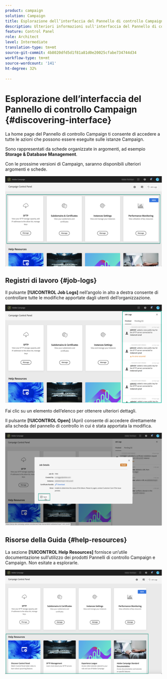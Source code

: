 ```yaml
---
product: campaign
solution: Campaign
title: Esplorazione dell’interfaccia del Pannello di controllo Campaign
description: Ulteriori informazioni sull'interfaccia del Pannello di controllo Campaign
feature: Control Panel
role: Architect
level: Intermediate
translation-type: tm+mt
source-git-commit: 4b8020dfd5d1f81a81d0e20025cfabe734744d34
workflow-type: tm+mt
source-wordcount: '141'
ht-degree: 32%

---
```



# Esplorazione dell’interfaccia del Pannello di controllo Campaign {#discovering-interface}

La home page del Pannello di controllo Campaign ti consente di accedere a tutte le azioni che possono essere eseguite sulle istanze Campaign.

Sono rappresentati da schede organizzate in argomenti, ad esempio **Storage &amp; Database Management**.

Con le prossime versioni di Campaign, saranno disponibili ulteriori argomenti e schede.

![](assets/control_panel_interface.png)

## Registri di lavoro {#job-logs}

Il pulsante **[!UICONTROL Job Logs]** nell’angolo in alto a destra consente di controllare tutte le modifiche apportate dagli utenti dell’organizzazione.

![](assets/control_panel_interface2.png)

Fai clic su un elemento dell’elenco per ottenere ulteriori dettagli.

Il pulsante **[!UICONTROL Open]** (Apri) consente di accedere direttamente alla scheda del pannello di controllo in cui è stata apportata la modifica.

![](assets/control_panel_logdetails.png)

## Risorse della Guida {#help-resources}

La sezione **[!UICONTROL Help Resources]** fornisce un’utile documentazione sull’utilizzo dei prodotti Pannelli di controllo Campaign e Campaign. Non esitate a esplorarle.

![](assets/helpresources.png)
